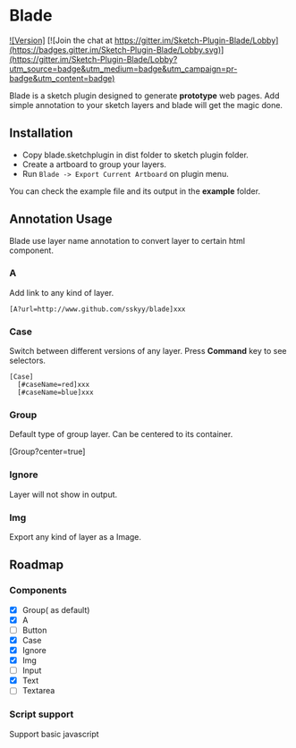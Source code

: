 # Blade

[![Version]](https://badge.fury.io/gh/sskyy%2Fblade@2x.png)
[![Join the chat at https://gitter.im/Sketch-Plugin-Blade/Lobby](https://badges.gitter.im/Sketch-Plugin-Blade/Lobby.svg)](https://gitter.im/Sketch-Plugin-Blade/Lobby?utm_source=badge&utm_medium=badge&utm_campaign=pr-badge&utm_content=badge)

Blade is a sketch plugin designed to generate **prototype** web pages. Add simple annotation to your sketch layers and blade will get the magic done.

## Installation

 - Copy blade.sketchplugin in dist folder to sketch plugin folder.
 - Create a artboard to group your layers.
 - Run `Blade -> Export Current Artboard` on plugin menu.

You can check the example file and its output in the **example** folder.

## Annotation Usage

Blade use layer name annotation to convert layer to certain html component.

### A

Add link to any kind of layer.

```
[A?url=http://www.github.com/sskyy/blade]xxx
```

### Case

Switch between different versions of any layer. Press **Command** key to see selectors.

```
[Case]
  [#caseName=red]xxx
  [#caseName=blue]xxx
```

### Group

Default type of group layer. Can be centered to its container.

[Group?center=true]

### Ignore

Layer will not show in output.

### Img

Export any kind of layer as a Image.

## Roadmap

### Components

 - [x] Group( as default)
 - [x] A
 - [ ] Button
 - [x] Case
 - [x] Ignore
 - [x] Img
 - [ ] Input
 - [x] Text
 - [ ] Textarea

 ### Script support

 Support basic javascript

